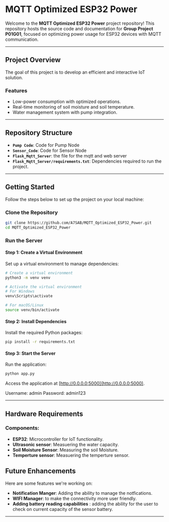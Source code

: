 # MQTT Optimized ESP32 Power

Welcome to the **MQTT Optimized ESP32 Power** project repository! This repository hosts the source code and documentation for **Group Project P01G01**, focused on optimizing power usage for ESP32 devices with MQTT communication. 

---

## **Project Overview**

The goal of this project is to develop an efficient and interactive IoT solution.

### **Features**
- Low-power consumption with optimized operations.
- Real-time monitoring of soil moisture and soil temperature.
- Water management system with pump integration.

---

## **Repository Structure**

- **`Pump Code`**: Code for Pump Node
- **`Sensor_Code`**: Code for Sensor Node
- **`Flask_Mqtt_Server`**: the file for the mqtt and web server
- **`Flask_Mqtt_Server/requirements.txt`**: Dependencies required to run the project.

---

## **Getting Started**

Follow the steps below to set up the project on your local machine:

### **Clone the Repository**
```bash
git clone https://github.com/A7SAB/MQTT_Optimized_ESP32_Power.git
cd MQTT_Optimized_ESP32_Power
```

### **Run the Server**

#### Step 1: Create a Virtual Environment
Set up a virtual environment to manage dependencies:
```bash
# Create a virtual environment
python3 -m venv venv

# Activate the virtual environment
# For Windows
venv\Scripts\activate

# For macOS/Linux
source venv/bin/activate
```

#### Step 2: Install Dependencies
Install the required Python packages:
```bash
pip install -r requirements.txt
```

#### Step 3: Start the Server
Run the application:
```bash
python app.py
```

Access the application at [http://0.0.0.0:5000](http://0.0.0.0:5000).

Username: admin
Password: admin123

---

## **Hardware Requirements**

### Components:
- **ESP32**: Microcontroller for IoT functionality.
- **Ultrasonic sensor**: Measuering the water capacity.
- **Soil Moisture Sensor**: Measuring the soil Moisture.
- **Temperture sensor**: Measuering the temperture sensor.


## **Future Enhancements**
Here are some features we're working on:
- **Notification Manger**: Adding the ability to manage the notfications. 
- **WIFI Manager**: to make the connectivity more user friendly.
- **Adding battery reading capabilities** : adding the ability for the user to check on current capacity of the sensor battery. 
---

